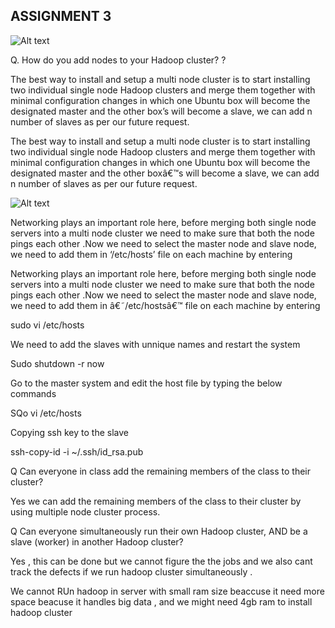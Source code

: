 ASSIGNMENT 3
-----------------------------


![Alt text](http://i.imgur.com/F1mnnYy.png "Optional title")


Q. How do you add nodes to your Hadoop cluster? ?


The best way to install and setup a multi node cluster is to start installing two individual single node Hadoop clusters and merge them together with minimal configuration changes in which one Ubuntu box will become the designated master and the other box’s will become a slave, we can add n number of slaves as per our future request.

The best way to install and setup a multi node cluster is to start installing two individual single node Hadoop clusters and merge them together with minimal configuration changes in which one Ubuntu box will become the designated master and the other boxâ€™s will become a slave, we can add n number of slaves as per our future request.





![Alt text](http://i1.wp.com/bigdatahandler.com/wp-content/uploads/2013/10/m1.png "Optional title")




Networking plays an important role here, before merging both single node servers into a multi node cluster we need to make sure that both the node pings each other .Now we need to select the master node and slave node,  we need to add them in ‘/etc/hosts’ file on each machine by entering 

Networking plays an important role here, before merging both single node servers into a multi node cluster we need to make sure that both the node pings each other .Now we need to select the master node and slave node,  we need to add them in â€˜/etc/hostsâ€™ file on each machine by entering 


sudo vi /etc/hosts

We need to add the slaves with unnique names and restart the system

Sudo shutdown -r now

Go to the master system and edit the host file by typing the below commands

SQo vi /etc/hosts

Copying ssh key to the slave

ssh-copy-id -i ~/.ssh/id_rsa.pub

Q Can everyone in class add the remaining members of the class to their cluster?

Yes we can add the remaining members of the class to their cluster by using multiple node cluster process.

Q Can everyone simultaneously run their own Hadoop cluster, AND be a slave (worker) in another Hadoop cluster?

Yes , this can be done but we cannot figure the the jobs and we also cant track the defects if we run hadoop cluster simultaneously .


We cannot RUn hadoop in server with small ram size beaccuse it need more space beacuse it handles big data , and we might need 4gb ram to install  hadoop cluster



